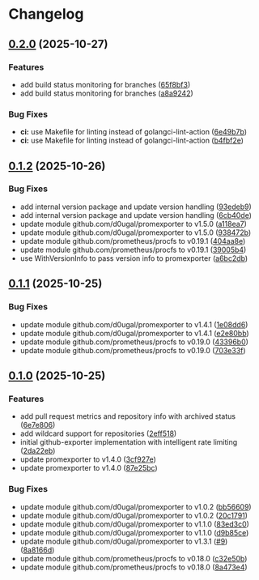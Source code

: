 # Changelog

## [0.2.0](https://github.com/d0ugal/github-exporter/compare/v0.1.2...v0.2.0) (2025-10-27)


### Features

* add build status monitoring for branches ([65f8bf3](https://github.com/d0ugal/github-exporter/commit/65f8bf32bf63f63786a69769ecb6a8b1a17dcf3e))
* add build status monitoring for branches ([a8a9242](https://github.com/d0ugal/github-exporter/commit/a8a9242d52c65dbe157526ee61d41f9e2b0d3f76))


### Bug Fixes

* **ci:** use Makefile for linting instead of golangci-lint-action ([6e49b7b](https://github.com/d0ugal/github-exporter/commit/6e49b7ba53c6bef53551f2525c9bfc1b3269a4f6))
* **ci:** use Makefile for linting instead of golangci-lint-action ([b4fbf2e](https://github.com/d0ugal/github-exporter/commit/b4fbf2e1e23e1dde8f70ef85ca38d5bd28e0d750))

## [0.1.2](https://github.com/d0ugal/github-exporter/compare/v0.1.1...v0.1.2) (2025-10-26)


### Bug Fixes

* add internal version package and update version handling ([93edeb9](https://github.com/d0ugal/github-exporter/commit/93edeb9a91dfa7197da21756e08da14ccb01650d))
* add internal version package and update version handling ([6cb40de](https://github.com/d0ugal/github-exporter/commit/6cb40deef7388120edb7afe10e0f41402e361914))
* update module github.com/d0ugal/promexporter to v1.5.0 ([a118ea7](https://github.com/d0ugal/github-exporter/commit/a118ea77b63b7ce15348914cfdc125a61234edb1))
* update module github.com/d0ugal/promexporter to v1.5.0 ([938472b](https://github.com/d0ugal/github-exporter/commit/938472ba3089a1b62f413c3cc5e50516faf0e5ce))
* update module github.com/prometheus/procfs to v0.19.1 ([404aa8e](https://github.com/d0ugal/github-exporter/commit/404aa8e3eca7da5847f2083bcf3922d5aa967cf9))
* update module github.com/prometheus/procfs to v0.19.1 ([39005b4](https://github.com/d0ugal/github-exporter/commit/39005b4684b52ef68998a261255c7691dfe8a784))
* use WithVersionInfo to pass version info to promexporter ([a6bc2db](https://github.com/d0ugal/github-exporter/commit/a6bc2dbcef936535d4bd04fc0e002fa9c93d29f8))

## [0.1.1](https://github.com/d0ugal/github-exporter/compare/v0.1.0...v0.1.1) (2025-10-25)


### Bug Fixes

* update module github.com/d0ugal/promexporter to v1.4.1 ([1e08dd6](https://github.com/d0ugal/github-exporter/commit/1e08dd6e13023e0348f595b478c189548262ada1))
* update module github.com/d0ugal/promexporter to v1.4.1 ([e2e80bb](https://github.com/d0ugal/github-exporter/commit/e2e80bb4a44b4093d2ab630d0ecf7431152c7b99))
* update module github.com/prometheus/procfs to v0.19.0 ([43396b0](https://github.com/d0ugal/github-exporter/commit/43396b0380f53083b86f392fe2e1b5504271dd58))
* update module github.com/prometheus/procfs to v0.19.0 ([703e33f](https://github.com/d0ugal/github-exporter/commit/703e33faeacff6929dd0ee4c0c4caefc415a7ba6))

## [0.1.0](https://github.com/d0ugal/github-exporter/compare/v0.0.1...v0.1.0) (2025-10-25)


### Features

* add pull request metrics and repository info with archived status ([6e7e806](https://github.com/d0ugal/github-exporter/commit/6e7e806ccc057da287e4fad00067d3260cea4fd9))
* add wildcard support for repositories ([2eff518](https://github.com/d0ugal/github-exporter/commit/2eff518c0df4daf285afc7ee2d51a6e8e48fd037))
* initial github-exporter implementation with intelligent rate limiting ([2da22eb](https://github.com/d0ugal/github-exporter/commit/2da22eb938daf64d40376839de81b9db09510a62))
* update promexporter to v1.4.0 ([3cf927e](https://github.com/d0ugal/github-exporter/commit/3cf927e8474afbbf8163a7509693e6f30e4e7c87))
* update promexporter to v1.4.0 ([87e25bc](https://github.com/d0ugal/github-exporter/commit/87e25bce46ad64dc1eea902b071f2f66e9985202))


### Bug Fixes

* update module github.com/d0ugal/promexporter to v1.0.2 ([bb56609](https://github.com/d0ugal/github-exporter/commit/bb56609021ab884452e8823b858df6225fd297fe))
* update module github.com/d0ugal/promexporter to v1.0.2 ([20c1791](https://github.com/d0ugal/github-exporter/commit/20c1791efd617364e3684e80a8726ebbba0d6242))
* update module github.com/d0ugal/promexporter to v1.1.0 ([83ed3c0](https://github.com/d0ugal/github-exporter/commit/83ed3c004d4cbe65bbdd1be3baa041a757b5d19d))
* update module github.com/d0ugal/promexporter to v1.1.0 ([d9b85ce](https://github.com/d0ugal/github-exporter/commit/d9b85ce15fda622746fed32e8f2ec2e4054e6a6f))
* update module github.com/d0ugal/promexporter to v1.3.1 ([#9](https://github.com/d0ugal/github-exporter/issues/9)) ([8a8166d](https://github.com/d0ugal/github-exporter/commit/8a8166d3ca269248ac8dce826b1d43f2ee2a3ca7))
* update module github.com/prometheus/procfs to v0.18.0 ([c32e50b](https://github.com/d0ugal/github-exporter/commit/c32e50b86245962ce86f1bf8d8b4536ea0827293))
* update module github.com/prometheus/procfs to v0.18.0 ([8a473e4](https://github.com/d0ugal/github-exporter/commit/8a473e4df55d03343767c0261e6dd8ecee629c03))
